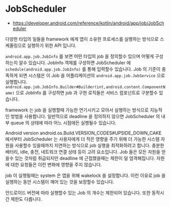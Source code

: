 # JobScheduler
* https://developer.android.com/reference/kotlin/android/app/job/JobScheduler

다양한 타입의 일들을 framework 에게 앱이 소유한 프로세스를 실행하는 방식으로 스케줄링으로 실행하기 위한 API 입니다.

`android.app.job.JobInfo` 를 보면 어떤 타입의 job 을 정의할수 있으며 어떻게 구성하는지 알수 있습니다.
JobInfo 객체를 구성하면 JobScheduler 에 `schedule(android.app.job.JobInfo)` 를 통해 입력할수 있습니다. 
Job 의 기준이 충족하게 되면 시스템은 이 Job 을 어플리케이션의 `android.app.job.JobService` 으로 실행합니다.
`android.app.job.JobInfo.Builder#Builder(int,android.content.ComponentName)` 으로 JobInfo 를 구성하면 job 과 구현 로직들은 서비스 컴포넌트로 구분할수 있습니다.

framework 는 job 을 실행할때 가능한 연기시키고 모아서 실행하는 방식으로 지능적인 방법을 사용합니다.
일반적으로 deadline 을 정의하지 않으면 JobScheduler 의 내부 queue 의 상태에 따라 어느 시점에든 실행될수 있습니다.

Android version android.os.Build.VERSION_CODES#UPSIDE_DOWN_CAKE 에서부터 JobScheduler 는 사용자에게 더 적은 영향을 주기 위해 더 가능한 시스템 자원을 사용할수 있을때까지 지연하는 방식으로 job 실행을 최적화하려고 합니다.
충분한 배터리, idle, 충전, 네트워크 연결 상태 등이 고려 요소입니다.
Job 들은 모든 자원을 얻을수 있는 것처럼 취급되지만 deadline 에 근접했을때는 제한이 덜 엄격해집니다.
자원에 대한 요청들은 이런 변화에 영향을 주지 않습니다.

job 이 실행될때는 system 은 앱을 위해 wakelock 을 설정합니다.
이런 이유로 job 을 실행하는 동안 시스템이 깨어 있는 것을 보장할수 있습니다.

안드로이드 버전에 따라 실행할수 있는 Job 의 개수는 제한되어 있습니다.
또한 동작시간 제한도 다릅니다.
